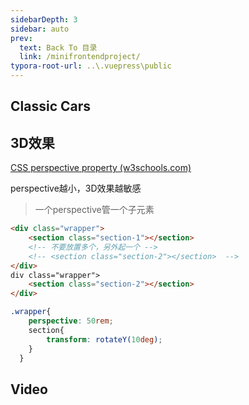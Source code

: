 ```yaml
---
sidebarDepth: 3
sidebar: auto
prev:
  text: Back To 目录
  link: /minifrontendproject/
typora-root-url: ..\.vuepress\public
---
```




## Classic Cars



## 3D效果

[CSS perspective property (w3schools.com)](https://www.w3schools.com/cssref/css3_pr_perspective.asp)

perspective越小，3D效果越敏感

> 一个perspective管一个子元素

```html
<div class="wrapper">
	<section class="section-1"></section>
    <!-- 不要放置多个，另外起一个 -->
    <!-- <section class="section-2"></section>  -->  
</div>
div class="wrapper">
	<section class="section-2"></section>
</div>
```

```scss
.wrapper{
    perspective: 50rem;
    section{
        transform: rotateY(10deg);
    }
  }
```



## Video